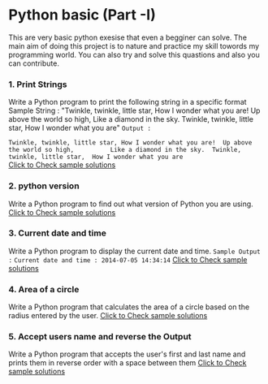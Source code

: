# Python basic (Part -I)
This are very basic python exesise that even a begginer can solve. The main aim of doing this project is to nature and practice my skill towords my programming world.
You can also try and solve this quastions and also you can contribute.

### 1. Print Strings
Write a Python program to print the following string in a specific format <br>
Sample String : "Twinkle, twinkle, little star, How I wonder what you are! Up above the world so high, Like a diamond in the sky. Twinkle, twinkle, little star, How I wonder what you are" 
`Output :`

``Twinkle, twinkle, little star,
	How I wonder what you are! 
		Up above the world so high,   		
		Like a diamond in the sky. 
Twinkle, twinkle, little star, 
	How I wonder what you are``<br>
[Click to Check sample solutions](https://github.com/castorichy/python-exercises/blob/main/Python-basic-Part-I/1-Print_string.py)	

### 2. python version
Write a Python program to find out what version of Python you are using.\
[Click to Check sample solutions](https://github.com/castorichy/python-exercises/blob/main/Python-basic-Part-I/2-python_version.py)	

### 3. Current date and time
Write a Python program to display the current date and time.
`Sample Output :`
`Current date and time :
2014-07-05 14:34:14`
[Click to Check sample solutions](https://github.com/castorichy/python-exercises/blob/main/Python-basic-Part-I/3-current-date-time.py)

### 4. Area of a circle
Write a Python program that calculates the area of a circle based on the radius entered by the user.
[Click to Check sample solutions](https://github.com/castorichy/python-exercises/blob/main/Python-basic-Part-I/4-Area_of_circle.py)

### 5. Accept users name and reverse the Output
Write a Python program that accepts the user's first and last name and prints them in reverse order with a space between them
[Click to Check sample solutions](https://github.com/castorichy/python-exercises/blob/main/Python-basic-Part-I/5.UserDetInRev.py)

